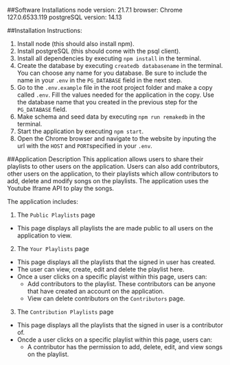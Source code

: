 ##Software Installations
node version: 21.7.1
browser: Chrome 127.0.6533.119
postgreSQL version: 14.13

##Installation Instructions:

1. Install node (this should also install npm).
2. Install postgreSQL (this should come with the psql client).
3. Install all dependencies by executing `npm install` in the terminal.
4. Create the database by executing `createdb databasename` in the terminal. 
You can choose any name for you database. Be sure to include the name in your `.env` in the `PG_DATABASE` field in the next step.
4. Go to the `.env.example` file in the root project folder and make a copy called `.env`.
   Fill the values needed for the application in the copy. Use the database name that you created in the previous step for the `PG_DATABASE` field.
5. Make schema and seed data by executing `npm run remakedb` in the terminal.
6. Start the application by executing `npm start`.
7. Open the Chrome browser and navigate to the website by inputing the url with the `HOST` and `PORT`specified in your `.env`.

##Application Description
This application allows users to share their playlists to other users on the application.
Users can also add contributors, other users on the application, to their playlists which
allow contributors to add, delete and modify songs on the playlists. The application uses
the Youtube Iframe API to play the songs.

The application includes:

1. The `Public Playlists` page
- This page displays all playlists the are made public to all users on the application to view.

2. The `Your Playlists` page
- This page displays all the playlists that the signed in user has created.
- The user can view, create, edit and delete the playlist here.
- Once a user clicks on a specific playist within this page, users can:
  - Add contributors to the playlist. These contributors can be anyone that have created an account on the application.
  - View can delete contributors on the `Contributors` page.
3. The `Contribution Playlists` page
- This page displays all the playlists that the signed in user is a contributor of.
- Oncde a user clicks on a specific playlist within this page, users can:
  - A contributor has the permission to add, delete, edit, and view songs on the playlist.
